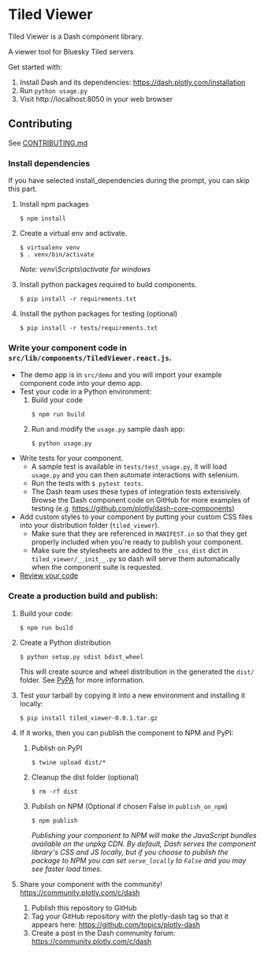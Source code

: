 # Tiled Viewer

Tiled Viewer is a Dash component library.

A viewer tool for Bluesky Tiled servers

Get started with:
1. Install Dash and its dependencies: https://dash.plotly.com/installation
2. Run `python usage.py`
3. Visit http://localhost:8050 in your web browser

## Contributing

See [CONTRIBUTING.md](./CONTRIBUTING.md)

### Install dependencies

If you have selected install_dependencies during the prompt, you can skip this part.

1. Install npm packages
    ```
    $ npm install
    ```
2. Create a virtual env and activate.
    ```
    $ virtualenv venv
    $ . venv/bin/activate
    ```
    _Note: venv\Scripts\activate for windows_

3. Install python packages required to build components.
    ```
    $ pip install -r requirements.txt
    ```
4. Install the python packages for testing (optional)
    ```
    $ pip install -r tests/requirements.txt
    ```

### Write your component code in `src/lib/components/TiledViewer.react.js`.

- The demo app is in `src/demo` and you will import your example component code into your demo app.
- Test your code in a Python environment:
    1. Build your code
        ```
        $ npm run build
        ```
    2. Run and modify the `usage.py` sample dash app:
        ```
        $ python usage.py
        ```
- Write tests for your component.
    - A sample test is available in `tests/test_usage.py`, it will load `usage.py` and you can then automate interactions with selenium.
    - Run the tests with `$ pytest tests`.
    - The Dash team uses these types of integration tests extensively. Browse the Dash component code on GitHub for more examples of testing (e.g. https://github.com/plotly/dash-core-components)
- Add custom styles to your component by putting your custom CSS files into your distribution folder (`tiled_viewer`).
    - Make sure that they are referenced in `MANIFEST.in` so that they get properly included when you're ready to publish your component.
    - Make sure the stylesheets are added to the `_css_dist` dict in `tiled_viewer/__init__.py` so dash will serve them automatically when the component suite is requested.
- [Review your code](./review_checklist.md)

### Create a production build and publish:

1. Build your code:
    ```
    $ npm run build
    ```
2. Create a Python distribution
    ```
    $ python setup.py sdist bdist_wheel
    ```
    This will create source and wheel distribution in the generated the `dist/` folder.
    See [PyPA](https://packaging.python.org/guides/distributing-packages-using-setuptools/#packaging-your-project)
    for more information.

3. Test your tarball by copying it into a new environment and installing it locally:
    ```
    $ pip install tiled_viewer-0.0.1.tar.gz
    ```

4. If it works, then you can publish the component to NPM and PyPI:
    1. Publish on PyPI
        ```
        $ twine upload dist/*
        ```
    2. Cleanup the dist folder (optional)
        ```
        $ rm -rf dist
        ```
    3. Publish on NPM (Optional if chosen False in `publish_on_npm`)
        ```
        $ npm publish
        ```
        _Publishing your component to NPM will make the JavaScript bundles available on the unpkg CDN. By default, Dash serves the component library's CSS and JS locally, but if you choose to publish the package to NPM you can set `serve_locally` to `False` and you may see faster load times._

5. Share your component with the community! https://community.plotly.com/c/dash
    1. Publish this repository to GitHub
    2. Tag your GitHub repository with the plotly-dash tag so that it appears here: https://github.com/topics/plotly-dash
    3. Create a post in the Dash community forum: https://community.plotly.com/c/dash
